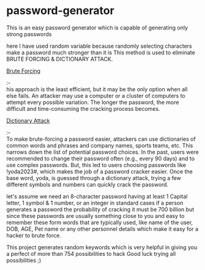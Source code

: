 # password-generator

This is an easy password generator which is capable of generating only strong passwords

here I have used random variable because randomly selecting characters make a password much stronger than it is 
This method is used to eliminate BRUTE FORCING & DICTIONARY ATTACK.

<p><u> Brute Forcing </u></p> :- 
<br>
his approach is the least efficient, but it may be the only option when all else fails.
An attacker may use a computer or a cluster of computers to attempt every possible variation. 
The longer the password, the more difficult and time-consuming the cracking process becomes.

<p><u> Dictionary Attack </u></p> :-
<br>
To make brute-forcing a password easier, attackers can use dictionaries of common words and phrases and company names,
sports teams, etc. This narrows down the list of potential password choices.
In the past, users were recommended to change their password often (e.g., every 90 days) and to use complex passwords.
But, this led to users choosing passwords like !yoda2023#, which makes the job of a password cracker easier. 
Once the base word, yoda, is guessed through a dictionary attack, trying a few different symbols and numbers can quickly crack the password.

let's assume we need an 8-character password having at least 1 Capital letter, 1 symbol & 1 number, or an integer
in standard cases if a person generates a password the probability of cracking it must be 700 billion but since these passwords 
are usually something close to you and easy to remember these form words that are typically used, like name of the user, DOB, AGE,
Pet name or any other personnel details which make it easy for a hacker to brute force.

This project generates random keywords which is very helpful in giving you a perfect of more than 754 possibilities to hack 
Good luck trying all possibilities ;)

